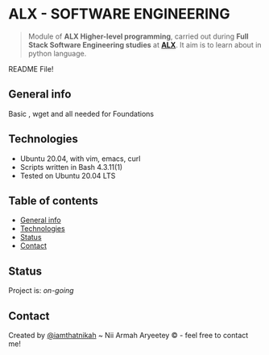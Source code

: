 # ALX - SOFTWARE ENGINEERING
> Module of **ALX Higher-level programming**, carried out during **Full Stack Software Engineering studies** at **[ALX](https://www.alx.com/)**. It aim is to learn about in python language.

README File!

## General info
Basic , wget and all needed for Foundations

## Technologies
* Ubuntu 20.04, with vim, emacs, curl
* Scripts written in Bash 4.3.11(1)
* Tested on Ubuntu 20.04 LTS

## Table of contents
* [General info](#general-info)
* [Technologies](#technologies)
* [Status](#status)
* [Contact](#contact)

## Status
Project is: _on-going_


## Contact
Created by [@iamthatnikah](https://www.twitter.com/) ~ Nii Armah Aryeetey &copy; - feel free to contact me!

